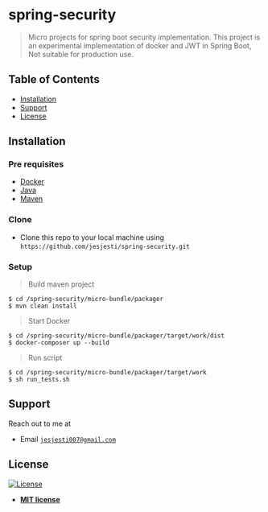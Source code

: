 # spring-security

> Micro projects for spring boot security implementation.
> This project is an experimental implementation of docker and JWT in Spring Boot, Not suitable for production use.

## Table of Contents
- [Installation](#installation)
- [Support](#support)
- [License](#license)

## Installation

### Pre requisites

- [Docker](https://www.docker.com/)
- [Java](https://java.com/en/download/)
- [Maven](https://maven.apache.org/download.cgi)

### Clone

- Clone this repo to your local machine using `https://github.com/jesjesti/spring-security.git`

### Setup

> Build maven project

```shell
$ cd /spring-security/micro-bundle/packager
$ mvn clean install
```

> Start Docker

```shell
$ cd /spring-security/micro-bundle/packager/target/work/dist
$ docker-composer up --build
```

> Run script

```shell
$ cd /spring-security/micro-bundle/packager/target/work
$ sh run_tests.sh
```

## Support

Reach out to me at 

- Email <a id="mailto" href="mailto:jesjesti007@gmail.com" target="_newtab" >`jesjesti007@gmail.com`</a>

## License

[![License](http://img.shields.io/:license-mit-blue.svg?style=flat-square)](http://badges.mit-license.org)

- **[MIT license](http://opensource.org/licenses/mit-license.php)**
